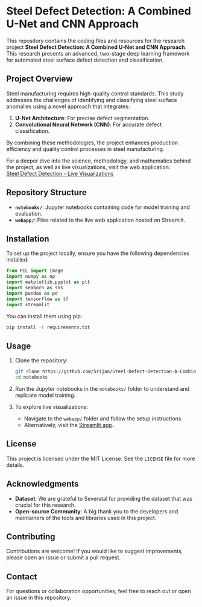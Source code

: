 
# Steel Defect Detection: A Combined U-Net and CNN Approach  

This repository contains the coding files and resources for the research project **Steel Defect Detection: A Combined U-Net and CNN Approach**. This research presents an advanced, two-stage deep learning framework for automated steel surface defect detection and classification.  

## Project Overview  

Steel manufacturing requires high-quality control standards. This study addresses the challenges of identifying and classifying steel surface anomalies using a novel approach that integrates:  
1. **U-Net Architecture**: For precise defect segmentation.  
2. **Convolutional Neural Network (CNN)**: For accurate defect classification.  

By combining these methodologies, the project enhances production efficiency and quality control processes in steel manufacturing.  

For a deeper dive into the science, methodology, and mathematics behind the project, as well as live visualizations, visit the web application:  
[Steel Defect Detection - Live Visualizations](https://steel-defect-detection.streamlit.app/)  

## Repository Structure  

- **`notebooks/`**: Jupyter notebooks containing code for model training and evaluation.  
- **`webapp/`**: Files related to the live web application hosted on Streamlit.  

## Installation  

To set up the project locally, ensure you have the following dependencies installed:  

```python
from PIL import Image  
import numpy as np  
import matplotlib.pyplot as plt  
import seaborn as sns  
import pandas as pd  
import tensorflow as tf  
import streamlit  
```

You can install them using pip:  
```bash
pip install -r requirements.txt
```  

## Usage  

1. Clone the repository:  
   ```bash
   git clone https://github.com/5rijan/Steel-Defect-Detection-A-Combined-U-Net-and-CNN-Approach.git
   cd notebooks
   ```  

2. Run the Jupyter notebooks in the `notebooks/` folder to understand and replicate model training.  

3. To explore live visualizations:  
   - Navigate to the `webapp/` folder and follow the setup instructions.  
   - Alternatively, visit the [Streamlit app](https://steel-defect-detection.streamlit.app/).  

## License  

This project is licensed under the MIT License. See the `LICENSE` file for more details.  

## Acknowledgments  

- **Dataset**: We are grateful to Severstal for providing the dataset that was crucial for this research.  
- **Open-source Community**: A big thank you to the developers and maintainers of the tools and libraries used in this project.  

## Contributing  

Contributions are welcome! If you would like to suggest improvements, please open an issue or submit a pull request.  

## Contact  

For questions or collaboration opportunities, feel free to reach out or open an issue in this repository.  
